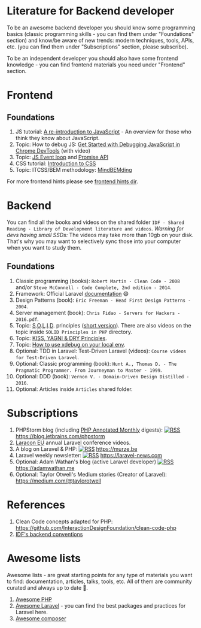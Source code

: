 # Literature for Backend developer

To be an awesome backend developer you should know some programming basics (classic programming skills - you can find
them under "Foundations" section) and know/be aware of new trends: modern techniques, tools, APIs, etc. (you can find
them under "Subscriptions" section, please subscribe).

To be an independent developer you should also have some frontend knowledge - you can find frontend materials you need
under "Frontend" section.

# Frontend

## Foundations

1.  JS tutorial:
    [A re-introduction to JavaScript](https://developer.mozilla.org/en-US/docs/Web/JavaScript/A_re-introduction_to_JavaScript) -
    An overview for those who think they know about JavaScript.
1.  Topic: How to debug JS: [Get Started with Debugging JavaScript in Chrome DevTools](https://goo.gl/NZxQdD) (with
    video)
1.  Topic:
    [JS Event loop](https://medium.com/@gaurav.pandvia/understanding-javascript-function-executions-tasks-event-loop-call-stack-more-part-1-5683dea1f5ec)
    and [Promise API](https://developers.google.com/web/ilt/pwa/working-with-promises)
1.  CSS tutorial: [Introduction to CSS](https://developer.mozilla.org/en-US/docs/Learn/CSS/Introduction_to_CSS)
1.  Topic: ITCSS/BEM methodology:
    [MindBEMding](https://csswizardry.com/2013/01/mindbemding-getting-your-head-round-bem-syntax/)

For more frontend hints please see [frontend hints dir](/docs/code/frontend/hints).

# Backend

You can find all the books and videos on the shared folder `IDF - Shared Reading - Library of Development literature and videos`.
_Warning for devs having small SSDs:_ The videos may take more than 10gb on your disk. That's why
you may want to selectively sync those into your computer when you want to study them.

## Foundations

1.  Classic programming (books): `Robert Martin - Clean Code - 2008` and/or
    `Steve McConnell - Code Complete, 2nd edition - 2014`.
1.  Framework: Official Laravel [documentation](https://laravel.com/docs/) :smile:
1.  Design Patterns (book): `Eric Freeman - Head First Design Patterns - 2004`.
1.  Server management (book): `Chris Fidao - Servers for Hackers - 2016.pdf`.
1.  Topic:
    [S](https://code.tutsplus.com/tutorials/solid-part-1-the-single-responsibility-principle--net-36074).[O](https://code.tutsplus.com/tutorials/solid-part-2-the-openclosed-principle--net-36600).[L](https://code.tutsplus.com/tutorials/solid-part-3-liskov-substitution-interface-segregation-principles--net-36710).[I](https://code.tutsplus.com/tutorials/solid-part-4-the-dependency-inversion-principle--net-36872).[D](https://code.tutsplus.com/tutorials/solid-part-4-the-dependency-inversion-principle--net-36872).
    principles ([short version](http://jokiruiz.com/software/solid-principles-php/)). There are also videos on the topic inside `SOLID Principles in PHP` directory.
1.  Topic:
    [KISS, YAGNI & DRY Principles](https://code.tutsplus.com/tutorials/3-key-software-principles-you-must-understand--net-25161).
1.  Topic: [How to use xdebug on your local env](https://deliciousbrains.com/xdebug-advanced-php-debugging/).
1.  Optional: TDD in Laravel: Test-Driven Laravel (videos): `Course videos for Test-Driven Laravel`.
1.  Optional: Classic programming (book):
    `Hunt A., Thomas D. - The Pragmatic Programmer. From Journeyman to Master - 1999`.
1.  Optional: DDD (book): `Vernon V. - Domain-Driven Design Distilled - 2016`.
1.  Optional: Articles inside `Articles` shared folder.

# Subscriptions

1.  PHPStorm blog (including [PHP Annotated Monthly](https://blog.jetbrains.com/phpstorm/category/php-annotated-monthly/)
    digests):
    [![RSS](http://www.maldonadonoticias.com/beta/images/headers/rss-icon.gif)](https://blog.jetbrains.com/phpstorm/feed/)
    https://blog.jetbrains.com/phpstorm
1.  [Laracon EU](https://www.youtube.com/channel/UCb9XEo_1SDNR8Ucpbktrg5A) annual Laravel conference videos.
1.  A blog on Laravel & PHP:
    [![RSS](http://www.maldonadonoticias.com/beta/images/headers/rss-icon.gif)](https://murze.be/feed) https://murze.be
1.  Laravel weekly newsletter:
    [![RSS](http://www.maldonadonoticias.com/beta/images/headers/rss-icon.gif)](https://feed.laravel-news.com/)
    https://laravel-news.com
1.  Optional: Adam Wathan's blog (active Laravel developer)
    [![RSS](http://www.maldonadonoticias.com/beta/images/headers/rss-icon.gif)](https://adamwathan.me/rss)
    https://adamwathan.me
1.  Optional: Taylor Otwell's Medium stories (Creator of Laravel): https://medium.com/@taylorotwell

# References

1.  Clean Code concepts adapted for PHP: https://github.com/InteractionDesignFoundation/clean-code-php
1.  [IDF's backend conventions](https://github.com/InteractionDesignFoundation/IDF-web/blob/develop/docs/code/backend/conventions.md)

# Awesome lists

Awesome lists - are great starting points for any type of materials you want to find: documentation, articles, talks,
tools, etc. All of them are community curated and always up to date 🌲.

1.  [Awesome PHP](https://github.com/ziadoz/awesome-php)
1.  [Awesome Laravel](https://github.com/chiraggude/awesome-laravel) - you can find the best packages and practices for
    Laravel here.
1.  [Awesome composer](https://github.com/jakoch/awesome-composer)
